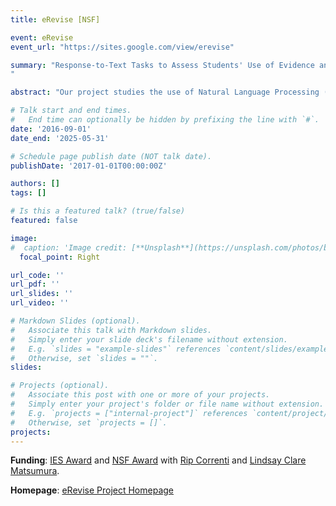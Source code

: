 ```yaml
---
title: eRevise [NSF]

event: eRevise 
event_url: "https://sites.google.com/view/erevise"

summary: "Response-to-Text Tasks to Assess Students' Use of Evidence and Organization in Writing: Using Natural Language Processing for Scoring Writing and Providing Feedback At-Scale ( 2016 - 2025)
"

abstract: "Our project studies the use of Natural Language Processing (NLP) techniques to score students' argument writing and provide automated feedback to students to strengthen their essays. We have recently expanded our project to focus on automated assessment of students' revision efforts with feedback to develop their revision skills. Our work has been funded by the National Science Foundations, the Department of Education's Institute of Education Sciences, and the Learning Research & Development Center at University of Pittsburgh. A summary of some of our research contributions is provided in the [research brief](https://www.rand.org/pubs/research_briefs/RBA1062-1.html) published by the RAND Corporation."

# Talk start and end times.
#   End time can optionally be hidden by prefixing the line with `#`.
date: '2016-09-01'
date_end: '2025-05-31'

# Schedule page publish date (NOT talk date).
publishDate: '2017-01-01T00:00:00Z'

authors: []
tags: []

# Is this a featured talk? (true/false)
featured: false

image:
#  caption: 'Image credit: [**Unsplash**](https://unsplash.com/photos/bzdhc5b3Bxs)'
  focal_point: Right

url_code: ''
url_pdf: ''
url_slides: ''
url_video: ''

# Markdown Slides (optional).
#   Associate this talk with Markdown slides.
#   Simply enter your slide deck's filename without extension.
#   E.g. `slides = "example-slides"` references `content/slides/example-slides.md`.
#   Otherwise, set `slides = ""`.
slides:

# Projects (optional).
#   Associate this post with one or more of your projects.
#   Simply enter your project's folder or file name without extension.
#   E.g. `projects = ["internal-project"]` references `content/project/deep-learning/index.md`.
#   Otherwise, set `projects = []`.
projects:
---
```

**Funding**: [IES Award](https://ies.ed.gov/funding/grantsearch/details.asp?ID=1847) and [NSF Award](https://www.nsf.gov/awardsearch/showAward?AWD_ID=2202347&HistoricalAwards=false) with [Rip Correnti](https://www.education.pitt.edu/people/profile.aspx?f=RichardCorrenti) and [Lindsay Clare Matsumura](https://www.education.pitt.edu/people/profile.aspx?f=LindsayClareMatsumura).

**Homepage**: [eRevise Project Homepage](https://sites.google.com/view/erevise)
